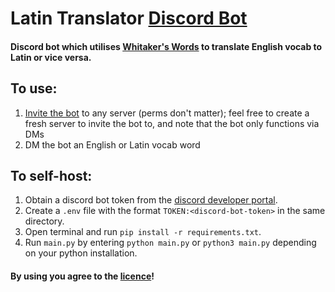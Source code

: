 # Latin Translator [Discord Bot](https://discord.com/api/oauth2/authorize?client_id=933579084443828228&permissions=2112&scope=bot%20applications.commands)
#### Discord bot which utilises [Whitaker's Words](https://archives.nd.edu/words.html) to translate English vocab to Latin or vice versa.

## To use:
1) [Invite the bot](https://discord.com/api/oauth2/authorize?client_id=933579084443828228&permissions=2112&scope=bot%20applications.commands) to any server (perms don't matter); feel free to create a fresh server to invite the bot to, and note that the bot only functions via DMs
1) DM the bot an English or Latin vocab word

## To self-host:
1) Obtain a discord bot token from the [discord developer portal](https://www.discord.dev).
1) Create a `.env` file with the format `TOKEN:<discord-bot-token>` in the same directory.
1) Open terminal and run `pip install -r requirements.txt`.
1) Run `main.py` by entering `python main.py` or `python3 main.py` depending on your python installation.

#### By using you agree to the [licence](https://github.com/hair/LatinBot/blob/main/LICENSE)!
